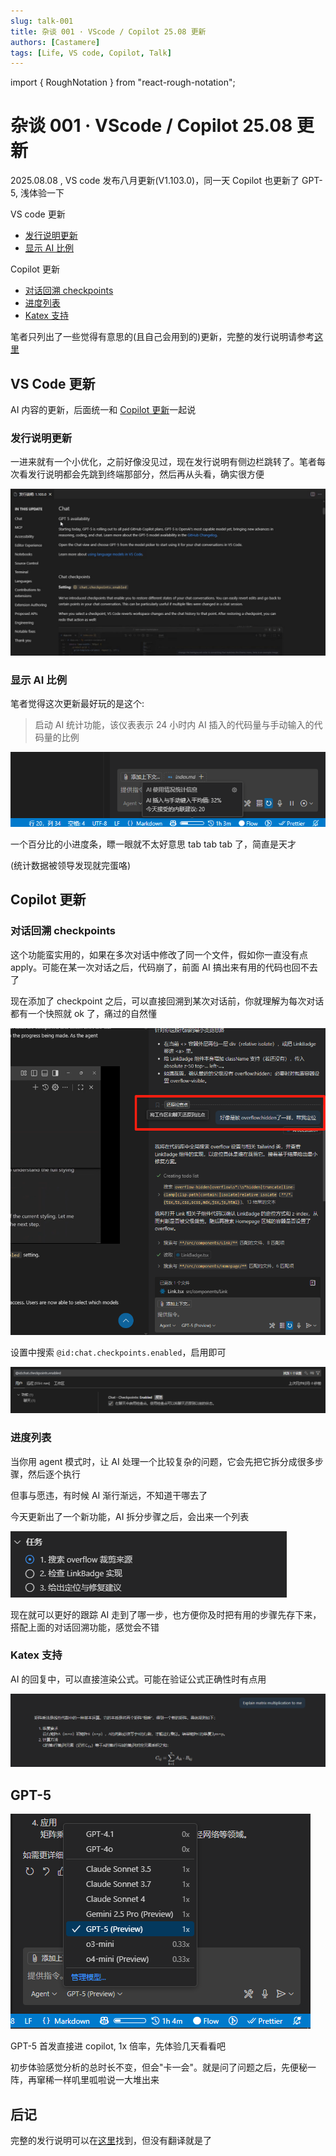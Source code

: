 ```yaml
---
slug: talk-001
title: 杂谈 001 · VScode / Copilot 25.08 更新
authors: [Castamere]
tags: [Life, VS code, Copilot, Talk]
---
```


import { RoughNotation } from "react-rough-notation";

# 杂谈 001 · VScode / Copilot 25.08 更新

2025.08.08 , VS code 发布八月更新(V1.103.0)，同一天 Copilot 也更新了 GPT-5, 浅体验一下

VS code 更新

- [发行说明更新](/blog/talk-001#发行说明更新)
- [显示 AI 比例](/blog/talk-001#显示-ai-比例)

Copilot 更新

- [对话回溯 checkpoints](/blog/talk-001#对话回溯-checkpoints)
- [进度列表](/blog/talk-001#进度列表)
- [Katex 支持](/blog/talk-001#katex-支持)

笔者只列出了一些觉得有意思的(且自己会用到的)更新，完整的发行说明请参考[这里](https://code.visualstudio.com/updates/v1_103)

<!-- truncate -->

## VS Code 更新

AI 内容的更新，后面统一和 [Copilot 更新](/blog/talk-001#copilot-更新)一起说

### 发行说明更新

一进来就有一个小优化，之前好像没见过，现在发行说明有侧边栏跳转了。笔者每次看发行说明都会先跳到终端那部分，然后再从头看，确实很方便

![v1.103.0](./image/Tab.gif)

### 显示 AI 比例

笔者觉得这次更新最好玩的是这个:

> 启动 AI 统计功能，该仪表表示 24 小时内 AI 插入的代码量与手动输入的代码量的比例

![AI percentage](./image/AI.png)

一个百分比的小进度条，瞟一眼就不太好意思 tab tab tab 了，简直是天才

(统计数据被领导发现就完蛋咯)

## Copilot 更新

### 对话回溯 checkpoints

这个功能蛮实用的，如果在多次对话中修改了同一个文件，假如你一直没有点 apply。可能在某一次对话之后，代码崩了，前面 AI 搞出来有用的代码也回不去了

现在添加了 checkpoint 之后，可以直接回溯到某次对话前，你就理解为每次对话都有一个快照就 ok 了，痛过的自然懂

![checkpoint](./image/checkpoint.png)

设置中搜索 `@id:chat.checkpoints.enabled`，启用即可

![checkpoints](./image/checkpoints.png)

### 进度列表

当你用 agent 模式时，让 AI 处理一个比较复杂的问题，它会先把它拆分成很多步骤，然后逐个执行

但事与愿违，有时候 AI 渐行渐远，不知道干哪去了

今天更新出了一个新功能，AI 拆分步骤之后，会出来一个列表

![progress](./image/progress.png)

现在就可以更好的跟踪 AI 走到了哪一步，也方便你及时把有用的步骤先存下来，搭配上面的对话回溯功能，感觉会不错

### Katex 支持

AI 的回复中，可以直接渲染公式。可能在验证公式正确性时有点用

![Katex](./image/Katex.png)

## GPT-5

![GPT-5](./image/gpt5.png)

GPT-5 首发直接进 copilot, 1x 倍率，先体验几天看看吧

初步体验感觉分析的总时长不变，但会"卡一会"。就是问了问题之后，先便秘一阵，再<RoughNotation type="strike-through" show={true} color="rgba(255, 0, 0, 0.7)" strokeWidth={4} iterations={1} multiline={true} >窜稀一样</RoughNotation>叽里呱啦说一大堆出来

## 后记

完整的发行说明可以在[这里](https://code.visualstudio.com/updates/v1_103)找到，但没有翻译就是了